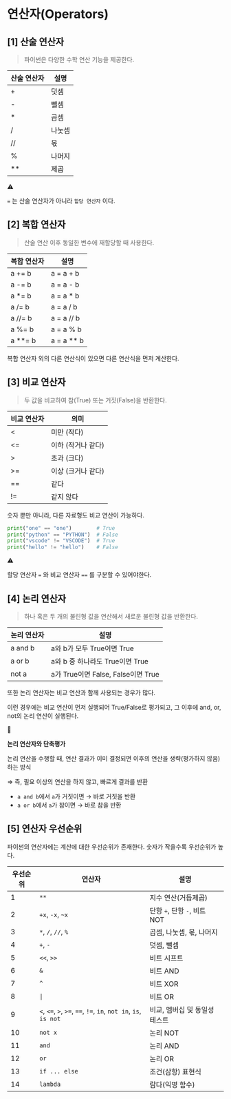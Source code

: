 # 연산자(Operators)

## [1] 산술 연산자

> 파이썬은 다양한 수학 연산 기능을 제공한다.
> 

| 산술 **연산자** | **설명** |
| --- | --- |
| + | 덧셈 |
| - | 뺄셈 |
| * | 곱셈 |
| / | 나눗셈 |
| // | 몫 |
| % | 나머지 |
| ** | 제곱 |


<aside>
⚠️

`=` 는 산술 연산자가 아니라 `할당 연산자` 이다.

</aside>

## [2] 복합 연산자

> 산술 연산 이후 동일한 변수에 재할당할 때 사용한다.
> 

| 복합 **연산자** | 설명 |
| --- | --- |
| a += b | a = a + b |
| a -= b | a = a - b |
| a *= b | a = a * b |
| a /= b | a = a / b |
| a //= b | a = a // b |
| a %= b | a = a % b |
| a **= b | a = a ** b |

복합 연산자 외의 다른 연산식이 있으면 다른 연산식을 먼저 계산한다.

## [3] 비교 연산자

> 두 값을 비교하여 참(True) 또는 거짓(False)을 반환한다.
> 

| 비교 **연산자** | 의미 |
| --- | --- |
| < | 미만 (작다) |
| <= | 이하 (작거나 같다) |
| > | 초과 (크다) |
| >= | 이상 (크거나 같다) |
| == | 같다 |
| != | 같지 않다 |


숫자 뿐만 아니라, 다른 자료형도 비교 연산이 가능하다.

```python
print("one" == "one")        # True
print("python" == "PYTHON")  # False
print("vscode" != "VSCODE")  # True
print("hello" != "hello")    # False
```

<aside>
⚠️

할당 연산자 `=` 와 비교 연산자 `==` 를 구분할 수 있어야한다.

</aside>

## [4] 논리 연산자

> 하나 혹은 두 개의 불린형 값을 연산해서 새로운 불린형 값을 반환한다.
> 

| 논리 **연산자** | 설명 |
| --- | --- |
| a and b | a와 b가 모두 True이면 True |
| a or b | a와 b 중 하나라도 True이면 True |
| not a | a가 True이면 False, False이면 True |


또한 논리 연산자는 비교 연산과 함께 사용되는 경우가 많다.

이런 경우에는 비교 연산이 먼저 실행되어 True/False로 평가되고, 그 이후에 and, or, not의 논리 연산이 실행된다.

<aside>
📌

**논리 연산자와 단축평가**

논리 연산을 수행할 때, 연산 결과가 이미 결정되면 이후의 연산을 생략(평가하지 않음)하는 방식

⇒ 즉, 필요 이상의 연산을 하지 않고, 빠르게 결과를 반환

- `a and b`에서 `a`가 거짓이면 → 바로 거짓을 반환
- `a or b`에서 `a`가 참이면 → 바로 참을 반환
</aside>

## [5] 연산자 우선순위

파이썬의 연산자에는 계산에 대한 우선순위가 존재한다. 숫자가 작을수록 우선순위가 높다.

| 우선순위 | 연산자 | 설명 |
| --- | --- | --- |
| 1 | `**` | 지수 연산(거듭제곱) |
| 2 | `+x`, `-x`, `~x` | 단항 `+`, 단항 `-`, 비트 NOT |
| 3 | `*`, `/`, `//`, `%` | 곱셈, 나눗셈, 몫, 나머지 |
| 4 | `+`, `-` | 덧셈, 뺄셈 |
| 5 | `<<`, `>>` | 비트 시프트 |
| 6 | `&` | 비트 AND |
| 7 | `^` | 비트 XOR |
| 8 | `\|` | 비트 OR |
| 9 | `<`, `<=`, `>`, `>=`, `==`, `!=`, `in`, `not in`, `is`, `is not` | 비교, 멤버십 및 동일성 테스트 |
| 10 | `not x` | 논리 NOT |
| 11 | `and` | 논리 AND |
| 12 | `or` | 논리 OR |
| 13 | `if ... else` | 조건(삼항) 표현식 |
| 14 | `lambda` | 람다(익명 함수) |